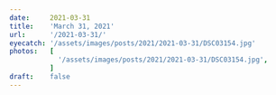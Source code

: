 ```yaml
---
date:     2021-03-31
title:    'March 31, 2021'
url:      '/2021-03-31/'
eyecatch: '/assets/images/posts/2021/2021-03-31/DSC03154.jpg'
photos:   [
            '/assets/images/posts/2021/2021-03-31/DSC03154.jpg',
          ]
draft:    false
---
```

